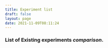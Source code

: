 ```yaml
---
title: Experiment list
draft: false
layout: page
date: 2021-11-09T08:11:24
---
```


### List of Existing experiments _comparison_.


<ol id="experiment--list"></li>

<script type="text/javascript" src="/js/global.js"></script>
<script type="text/javascript" src="/js/experiments.js"></script>

<script type="text/javascript">

async function render() {
  console.log("Loading experiment list");
  const cont = await reportAllTheExperiments('comparison');
}

render();
</script>
